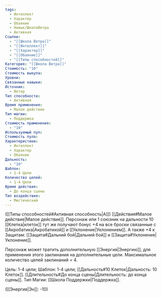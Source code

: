 ```yaml
---
tags:
  - Интеллект
  - Характер
  - Обаяние
  - Навык/ШколаВетра
  - Активная
Ссылки:
  - "[[Школа Ветра]]"
  - "[[Интеллект]]"
  - "[[Характер]]"
  - "[[Обаяние]]"
  - "[[Типы способностей]]"
Категория: "[[Школа Ветра]]"
Стоимость: "10"
Стоимость выкупа: 
Уровни: 
Связанные навыки: 
Источник:
  - Ветер
Тип способности:
  - Активная
Время применения:
  - Малое действие
Тип магии:
  - Поддержка
Стоимость применения:
  - "10"
Используемый пул: 
Стоимость пула: 
Характеристики:
  - Интеллект
  - Характер
  - Обаяние
Дальность:
  - "10"
Шаблон:
  - 1-4 Цели
Количество целей:
  - 1-4 Цели
Время действия:
  - До конца сцены
Тип воздействия:
  - Мистический
---
```

([[Типы способностей#Активная способность|А]]) [[Действия#Малое действие|Малое действие]]. Персонаж или 1 союзник на дальности 10 [[Клетка|клеток]] тут же получают бонус +4 на все броски связанные с [[Акробатика|Акробатикой]] и [[Уклонение|Уклонением]]. А также +4 к Защитам: [[Защита#Дальний бой|Дальний бой]] и [[Защита#Уклонение|Уклонение]]. 

Персонаж может тратить дополнительную [[Энергия|Энергию]], для применения этого заклинания на дополнительные цели. Максимальное количество целей заклинаний = 4. 

Цель: 1-4 цели; Шаблон: 1-4 цели; [[Дальность#10 Клеток|Дальность: 10 Клеток]]. [[Длительность#До конца сцены|Длительность: до конца сцены]].  Тип Магии: [[Школа Поддержки|Поддержка]].

([[Энергия|Эн]]: -10)